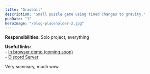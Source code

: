 ```yaml
---
title: "Gravball"
description: "Small puzzle game using timed changes to gravity."
pubDate: "1"
heroImage: "/blog-placeholder-2.jpg"
---
```


<p><b>Responsibilities: </b>Solo project, everything</p>
<p><b>Useful links: </b>
<br>- <a href="../../Gravball webgl/gravballgl.html">In browser demo (coming soon)</a>
<br>- <a href="https://discord.gg/p5HHCZWP9u">Discord Server</a>
</p>

Very summary, much wow.

